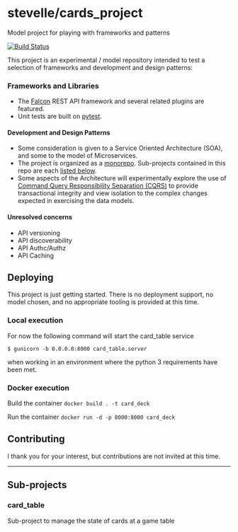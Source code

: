 # stevelle/cards_project
Model project for playing with frameworks and patterns

[![Build Status](https://travis-ci.org/stevelle/cards_project.svg?branch=master)](https://travis-ci.org/stevelle/cards_project)

This project is an experimental / model repository intended to test a selection of
frameworks and development and design patterns: 

### Frameworks and Libraries
 - The [Falcon](https://falconframework.org) REST API framework and several
related plugins are featured. 
 - Unit tests are built on [pytest](https://docs.pytest.org).


#### Development and Design Patterns
 - Some consideration is given to a Service Oriented Architecture (SOA), and some
   to the model of Microservices.
 - The project is organized as a [monorepo](https://danluu.com/monorepo/).
   Sub-projects contained in this repo are each [listed below](README.md/#sub-projects).
 - Some aspects of the Architecture will experimentally explore the use of 
   [Command Query Responsibility Separation (CQRS)](https://www.martinfowler.com/bliki/CQRS.html)
   to provide transactional integrity and view isolation to the complex
   changes expected in exercising the data models.

#### Unresolved concerns
 - API versioning
 - API discoverability
 - API Authc/Authz
 - API Caching

## Deploying
This project is just getting started. There is no deployment support, no model
chosen, and no appropriate tooling is provided at this time. 

### Local execution
For now the following command will start the card_table service

  `$ gunicorn -b 0.0.0.0:8000 card_table.server`

when working in an environment where the python 3 requirements have been met.

### Docker execution
Build the container
`docker build . -t card_deck`

Run the container
`docker run -d -p 8000:8000 card_deck`


## Contributing
I thank you for your interest, but contributions are not invited at this time.

--- 
## Sub-projects

### card_table
Sub-project to manage the state of cards at a game table


